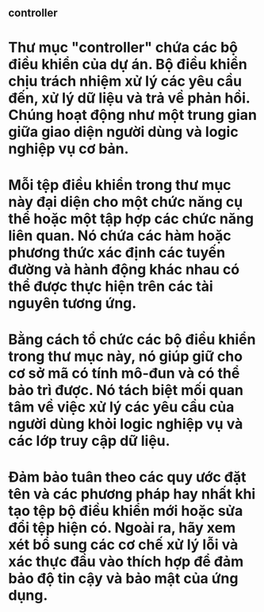 ## controller

# Thư mục "controller" chứa các bộ điều khiển của dự án. Bộ điều khiển chịu trách nhiệm xử lý các yêu cầu đến, xử lý dữ liệu và trả về phản hồi. Chúng hoạt động như một trung gian giữa giao diện người dùng và logic nghiệp vụ cơ bản.

# Mỗi tệp điều khiển trong thư mục này đại diện cho một chức năng cụ thể hoặc một tập hợp các chức năng liên quan. Nó chứa các hàm hoặc phương thức xác định các tuyến đường và hành động khác nhau có thể được thực hiện trên các tài nguyên tương ứng.

# Bằng cách tổ chức các bộ điều khiển trong thư mục này, nó giúp giữ cho cơ sở mã có tính mô-đun và có thể bảo trì được. Nó tách biệt mối quan tâm về việc xử lý các yêu cầu của người dùng khỏi logic nghiệp vụ và các lớp truy cập dữ liệu.

# Đảm bảo tuân theo các quy ước đặt tên và các phương pháp hay nhất khi tạo tệp bộ điều khiển mới hoặc sửa đổi tệp hiện có. Ngoài ra, hãy xem xét bổ sung các cơ chế xử lý lỗi và xác thực đầu vào thích hợp để đảm bảo độ tin cậy và bảo mật của ứng dụng.


